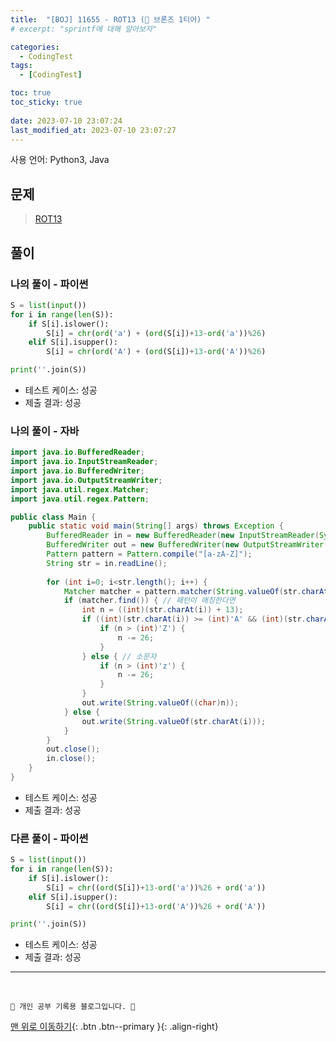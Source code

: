 ```yaml
---
title:  "[BOJ] 11655 - ROT13 (🥉 브론즈 1티어) "
# excerpt: "sprintf에 대해 알아보자"

categories:
  - CodingTest
tags:
  - [CodingTest]

toc: true
toc_sticky: true
 
date: 2023-07-10 23:07:24
last_modified_at: 2023-07-10 23:07:27
---
```


사용 언어: Python3, Java

## 문제
> [ROT13](https://www.acmicpc.net/problem/11655)

## 풀이
### 나의 풀이 - 파이썬
```py
S = list(input())
for i in range(len(S)):
    if S[i].islower():
        S[i] = chr(ord('a') + (ord(S[i])+13-ord('a'))%26)
    elif S[i].isupper():
        S[i] = chr(ord('A') + (ord(S[i])+13-ord('A'))%26)

print(''.join(S))
```
- 테스트 케이스: 성공
- 제출 결과: 성공

### 나의 풀이 - 자바
```java
import java.io.BufferedReader;
import java.io.InputStreamReader;
import java.io.BufferedWriter;
import java.io.OutputStreamWriter;
import java.util.regex.Matcher;
import java.util.regex.Pattern;

public class Main {
    public static void main(String[] args) throws Exception {
        BufferedReader in = new BufferedReader(new InputStreamReader(System.in));
        BufferedWriter out = new BufferedWriter(new OutputStreamWriter(System.out));
        Pattern pattern = Pattern.compile("[a-zA-Z]");
        String str = in.readLine();
        
        for (int i=0; i<str.length(); i++) {
            Matcher matcher = pattern.matcher(String.valueOf(str.charAt(i)));
            if (matcher.find()) { // 패턴이 매칭한다면
                int n = ((int)(str.charAt(i)) + 13);
                if ((int)(str.charAt(i)) >= (int)'A' && (int)(str.charAt(i)) <= (int)'Z') { // 대문자
                    if (n > (int)'Z') {
                        n -= 26;
                    }
                } else { // 소문자
                    if (n > (int)'z') {
                        n -= 26;
                    }
                }
                out.write(String.valueOf((char)n));
            } else {
                out.write(String.valueOf(str.charAt(i)));
            }
        }
        out.close();
        in.close();
    }
}
```
- 테스트 케이스: 성공
- 제출 결과: 성공


### 다른 풀이 - 파이썬
```py
S = list(input())
for i in range(len(S)):
    if S[i].islower():
        S[i] = chr((ord(S[i])+13-ord('a'))%26 + ord('a'))
    elif S[i].isupper():
        S[i] = chr((ord(S[i])+13-ord('A'))%26 + ord('A'))

print(''.join(S))
```
- 테스트 케이스: 성공
- 제출 결과: 성공







***
<br>


    💛 개인 공부 기록용 블로그입니다. 👻

[맨 위로 이동하기](#){: .btn .btn--primary }{: .align-right}